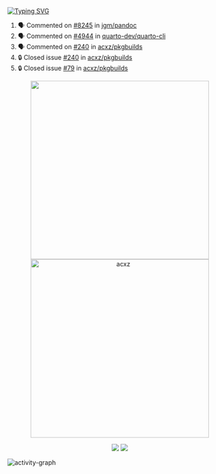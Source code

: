[![Typing SVG](https://readme-typing-svg.herokuapp.com?size=16&color=AFFFA3&multiline=true&height=75&lines=contributing+to+robotics%2Fae%2Fml%2Fgpu;packaging+it+for+archlinux;ricer)](https://git.io/typing-svg)

<!--START_SECTION:activity-->
1. 🗣 Commented on [#8245](https://github.com/jgm/pandoc/issues/8245#issuecomment-2244051238) in [jgm/pandoc](https://github.com/jgm/pandoc)
2. 🗣 Commented on [#4944](https://github.com/quarto-dev/quarto-cli/issues/4944#issuecomment-2243901156) in [quarto-dev/quarto-cli](https://github.com/quarto-dev/quarto-cli)
3. 🗣 Commented on [#240](https://github.com/acxz/pkgbuilds/issues/240#issuecomment-2241734470) in [acxz/pkgbuilds](https://github.com/acxz/pkgbuilds)
4. 🔒 Closed issue [#240](https://github.com/acxz/pkgbuilds/issues/240) in [acxz/pkgbuilds](https://github.com/acxz/pkgbuilds)
5. 🔒 Closed issue [#79](https://github.com/acxz/pkgbuilds/issues/79) in [acxz/pkgbuilds](https://github.com/acxz/pkgbuilds)
<!--END_SECTION:activity-->

<p align="center">
  <img width="400em" src=https://github-readme-stats.vercel.app/api?username=acxz&include_all_commits=true&show_icons=true />
  <img width="400em" src="https://github-readme-streak-stats.herokuapp.com/?user=acxz&" alt="acxz" />
</p>

<p align="center">
  <img src=https://github-readme-stats.vercel.app/api/top-langs/?username=acxz&layout=compact />
  <img src=https://github-profile-trophy.vercel.app/?username=acxz&row=2&column=4 />
</p>

![activity-graph](https://github-readme-activity-graph.vercel.app/graph?username=acxz&bg_color=053c4a&color=ffffff&line=76c533&point=8f2fe1&area=true&hide_border=true&hide_title=true)
